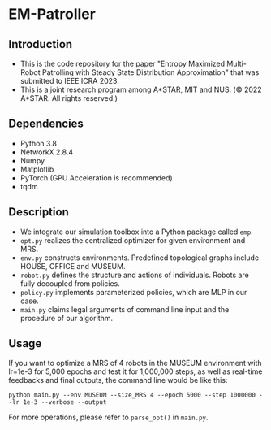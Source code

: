 # EM-Patroller
## Introduction
* This is the code repository for the paper "Entropy Maximized Multi-Robot Patrolling with Steady State Distribution Approximation" that was submitted to IEEE ICRA 2023. 
* This is a joint research program among A*STAR, MIT and NUS. (© 2022 A\*STAR. All rights reserved.)

## Dependencies
* Python 3.8
* NetworkX 2.8.4
* Numpy
* Matplotlib
* PyTorch (GPU Acceleration is recommended)
* tqdm

## Description
* We integrate our simulation toolbox into a Python package called `emp`. 
* `opt.py` realizes the centralized optimizer for given environment and MRS.
* `env.py` constructs environments. Predefined topological graphs include HOUSE, OFFICE and MUSEUM.
* `robot.py` defines the structure and actions of individuals. Robots are fully decoupled from policies.
* `policy.py` implements parameterized policies, which are MLP in our case.
* `main.py` claims legal arguments of command line input and the procedure of our algorithm.

## Usage
If you want to optimize a MRS of 4 robots in the MUSEUM environment with lr=1e-3 for 5,000 epochs and test it for 1,000,000 steps, as well as real-time feedbacks and final outputs, the command line would be like this:
```
python main.py --env MUSEUM --size_MRS 4 --epoch 5000 --step 1000000 --lr 1e-3 --verbose --output
```
For more operations, please refer to `parse_opt()` in `main.py`.
